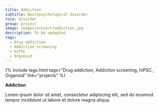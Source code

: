 ```yaml
---
title: Addiction
subtitle: Neuropsychological disorder
role: disorder
group: project
image: images/project/addiction.jpg
description: To be updapted
tags:
  - Drug addiction
  - Addiction screening
  - hiPSC
  - Organoid
---
```


{%
  include tags.html
  tags="Drug addiction, Addiction screening, hiPSC, Organoid"
  link="projects"
%}

<strong>Addiction</strong>

Lorem ipsum dolor sit amet, consectetur adipiscing elit, sed do eiusmod tempor incididunt ut labore et dolore magna aliqua.
